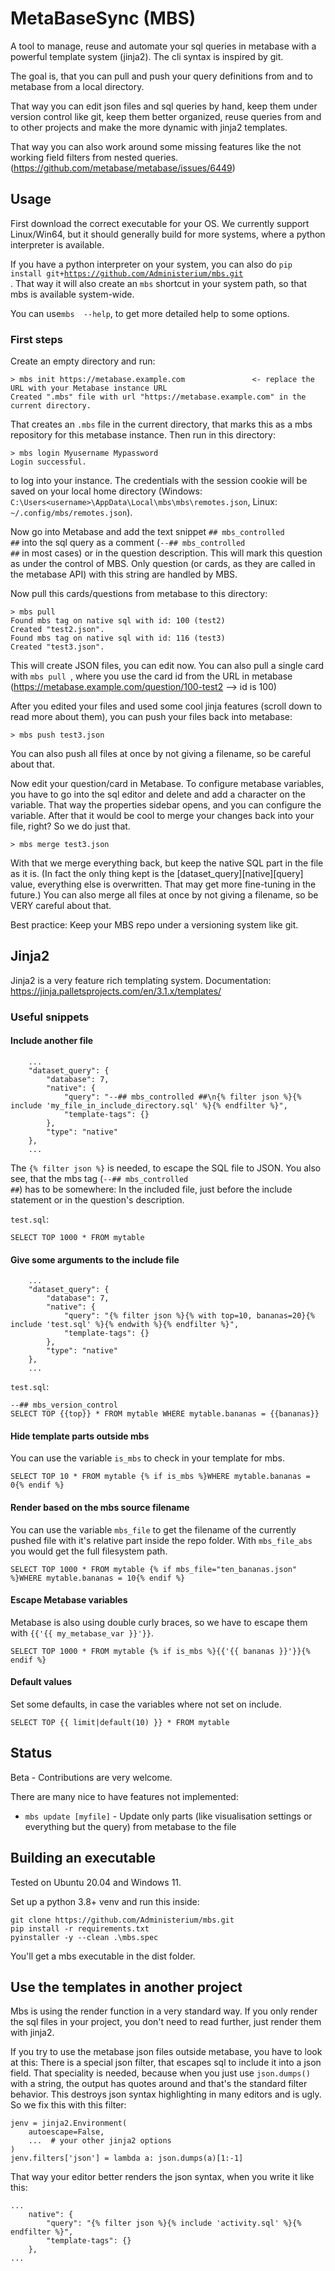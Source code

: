 # MetaBaseSync (MBS)

A tool to manage, reuse and automate your sql queries in metabase with a powerful template system (jinja2). 
The cli syntax is inspired by git.

The goal is, that you can pull and push your query definitions from and to metabase from a local directory.

That way you can edit json files and sql queries by hand, keep them under version control like git, keep them better organized, 
reuse queries from and to other projects and make the more dynamic with jinja2 templates.

That way you can also work around some missing features like the not working field filters from nested queries. 
(https://github.com/metabase/metabase/issues/6449)

## Usage

First download the correct executable for your OS. We currently support Linux/Win64, but it should generally build for 
more systems, where a python interpreter is available. 

If you have a python interpreter on your system, you can also do 
<code>pip install git+https://github.com/Administerium/mbs.git </code>. That way it will also create an <code>mbs</code> shortcut in 
your system path, so that mbs is available system-wide.

You can use<code>mbs <command> --help</code>, to get more detailed help to some options.

### First steps

Create an empty directory and run:

    > mbs init https://metabase.example.com               <- replace the URL with your Metabase instance URL
    Created ".mbs" file with url "https://metabase.example.com" in the current directory.

That creates an <code>.mbs</code> file in the current directory, that marks this as a mbs repository for this metabase instance.
Then run in this directory:

    > mbs login Myusername Mypassword
    Login successful.

to log into your instance. The credentials with the session cookie will be saved on your local home directory (Windows: 
<code>C:\Users\<username>\AppData\Local\mbs\mbs\remotes.json</code>, Linux: <code>~/.config/mbs/remotes.json</code>).

Now go into Metabase and add the text snippet <code>## mbs_controlled ##</code> into the sql query as a comment 
(<code>--## mbs_controlled ##</code> in most cases) or in the question description.
This will mark this question as under the control of MBS. Only question (or cards, as they are called in the metabase 
API) with this string are handled by MBS. 

Now pull this cards/questions from metabase to this directory:

    > mbs pull
    Found mbs tag on native sql with id: 100 (test2)
    Created "test2.json".
    Found mbs tag on native sql with id: 116 (test3)
    Created "test3.json".

This will create JSON files, you can edit now. You can also pull a single card with <code>mbs pull <id></code>, 
where you use the card id from the URL in metabase (https://metabase.example.com/question/100-test2 --> id is 100)

After you edited your files and used some cool jinja features (scroll down to read more about them), 
you can push your files back into metabase:

    > mbs push test3.json

You can also push all files at once by not giving a filename, so be careful about that.

Now edit your question/card in Metabase. To configure metabase variables, you have to go into the sql editor and 
delete and add a character on the variable. That way the properties sidebar opens, and you can configure the variable.
After that it would be cool to merge your changes back into your file, right?
So we do just that.

    > mbs merge test3.json

With that we merge everything back, but keep the native SQL part in the file as it is. 
(In fact the only thing kept is the [dataset_query][native][query] value, everything else is overwritten. 
That may get more fine-tuning in the future.) 
You can also merge all files at once by not giving a filename, so be VERY careful about that.

Best practice: Keep your MBS repo under a versioning system like git.

## Jinja2

Jinja2 is a very feature rich templating system. Documentation: https://jinja.palletsprojects.com/en/3.1.x/templates/

### Useful snippets

#### Include another file
```
    ...
    "dataset_query": {
        "database": 7,
        "native": {
            "query": "--## mbs_controlled ##\n{% filter json %}{% include 'my_file_in_include_directory.sql' %}{% endfilter %}",
            "template-tags": {}
        },
        "type": "native"
    },
    ...
```
The <code>{% filter json %}</code> is needed, to escape the SQL file to JSON. You also see, that the mbs tag 
(<code>--## mbs_controlled ##</code>) has to be somewhere: In the included file, just before the 
include statement or in the question's description.

<code>test.sql</code>:
```
SELECT TOP 1000 * FROM mytable
```

#### Give some arguments to the include file
```
    ...
    "dataset_query": {
        "database": 7,
        "native": {
            "query": "{% filter json %}{% with top=10, bananas=20}{% include 'test.sql' %}{% endwith %}{% endfilter %}",
            "template-tags": {}
        },
        "type": "native"
    },
    ...
```
<code>test.sql</code>:
```
--## mbs_version_control
SELECT TOP {{top}} * FROM mytable WHERE mytable.bananas = {{bananas}}
```
#### Hide template parts outside mbs
You can use the variable <code>is_mbs</code> to check in your template for mbs.
```
SELECT TOP 10 * FROM mytable {% if is_mbs %}WHERE mytable.bananas = 0{% endif %}
```
#### Render based on the mbs source filename
You can use the variable <code>mbs_file</code> to get the filename of the currently pushed file with it's relative part inside the repo folder.
With <code>mbs_file_abs</code> you would get the full filesystem path.
```
SELECT TOP 1000 * FROM mytable {% if mbs_file="ten_bananas.json" %}WHERE mytable.bananas = 10{% endif %}
```
#### Escape Metabase variables
Metabase is also using double curly braces, so we have to escape them with <code>{{'{{ my_metabase_var }}'}}</code>.
```
SELECT TOP 1000 * FROM mytable {% if is_mbs %}{{'{{ bananas }}'}}{% endif %}
```

#### Default values

Set some defaults, in case the variables where not set on include.
```
SELECT TOP {{ limit|default(10) }} * FROM mytable
```

## Status

Beta - Contributions are very welcome. 

There are many nice to have features not implemented:

 * <code>mbs update [myfile]</code> - Update only parts (like visualisation settings or everything but the query) from metabase to the file

## Building an executable

Tested on Ubuntu 20.04 and Windows 11.

Set up a python 3.8+ venv and run this inside:

    git clone https://github.com/Administerium/mbs.git
    pip install -r requirements.txt
    pyinstaller -y --clean .\mbs.spec

You'll get a mbs executable in the dist folder.

## Use the templates in another project

Mbs is using the render function in a very standard way. If you only render the sql files in your project, you don't 
need to read further, just render them with jinja2.

If you try to use the metabase json files outside metabase, you have to look at this:
There is a special json filter, that escapes sql to include it into a json field.
That speciality is needed, because when you just use <code>json.dumps()</code> with a string, the output has quotes 
around and that's the standard filter behavior. This destroys json syntax highlighting in many editors and is ugly.
So we fix this with this filter:
```
jenv = jinja2.Environment(
    autoescape=False,
    ...  # your other jinja2 options
)
jenv.filters['json'] = lambda a: json.dumps(a)[1:-1]
```
That way your editor better renders the json syntax, when you write it like this:

```
...
    native": {
        "query": "{% filter json %}{% include 'activity.sql' %}{% endfilter %}",
        "template-tags": {}
    },
...
```